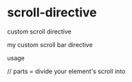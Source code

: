 # scroll-directive
custom scroll directive


my custom scroll bar directive 

usage 

// parts  = divide your element's scroll into

 <scroll-bar parts="4" element="'your element'"></scroll-bar>
